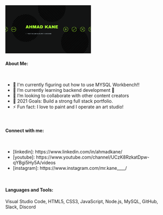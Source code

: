<img src=/ahmad-banner.png height= 150px/>


#### About Me:
<br>
<ul>
<li>🔭 I'm currently figuring out how to use MYSQL Workbench!!
<li>🌱 I’m currently learning backend development 🤣
<li>👯 I’m looking to collaborate with other content creators
<li>🥅 2021 Goals: Build a strong full stack portfolio.
<li>⚡ Fun fact: I love to paint and I operate an art studio!
</ul>
<br>

#### Connect with me:
<br>
<ul>
<li>[linkedin]: https://www.linkedin.com/in/ahmadkane/
<li>[youtube]: https://www.youtube.com/channel/UCzK8RzkatDpw-qYBgi5Hy5A/videos
<li>[instagram]: https://www.instagram.com/mr.kane____/
</ul>
<br>

#### Languages and Tools:
Visual Studio Code, HTML5, CSS3, JavaScript, Node.js, MySQL, GitHub, Slack, Discord


